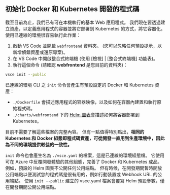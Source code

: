 ## <a name="initialize-code-for-docker-and-kubernetes-development"></a>初始化 Docker 和 Kubernetes 開發的程式碼
截至目前為止，我們已有可在本機執行的基本 Web 應用程式。 我們現在要透過建立資產，以定義應用程式的容器並將它部署到 Kubernetes 的方式，將它容器化。 使用已連線的環境很容易執行此作業： 

1. 啟動 VS Code 並開啟 `webfrontend` 資料夾。 (您可以忽略任何預設提示，以新增偵錯資產或還原專案)。
1. 在 VS Code 中開啟整合式終端機 (使用 [檢視] | [整合式終端機] 功能表)。
1. 執行這個命令 (請確認 **webfrontend** 是您目前的資料夾)：

```cmd
vsce init --public
```

已連線的環境 CLI 之 ```init``` 命令會產生有預設設定的 Docker 和 Kubernetes 資產：
* `./Dockerfile` 會描述應用程式的容器映像，以及如何在容器內建置和執行原始程式碼。
* `./charts/webfrontend` 下的 [Helm 圖表](https://docs.helm.sh)會描述如何將容器部署到 Kubernetes。

目前不需要了解這些檔案的完整內容。 但有一點值得特別點出，**相同的 Kubernetes 和 Docker 組態即程式碼資產，可從開發一直用到生產環境中，因此為不同的環境提供較佳的一致性。**
 
`init` 命令也會產生名為 `./vsce.yaml` 的檔案，這是已連線的環境組態檔。 它使用可在 Azure 中反覆開發體驗的其他組態，完善了 Docker 和 Kubernetes 成品。 例如，預設的 Helm 圖表不公開任何公用端點。 但有時候，在開發期間暫時開放公用端點以便測試您的程式碼是很有用的，例如行動裝置或 Webhook URL 的公用端點。 使用 `init --public` 建立的 vsce.yaml 檔案會覆寫 Helm 預設參數，僅在開發期間公開公用端點。
